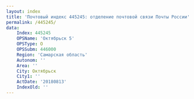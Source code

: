 ```yaml
---
layout: index
title: 'Почтовый индекс 445245: отделение почтовой связи Почты России'
permalink: /445245/
data:
    Index: 445245
    OPSName: 'Октябрьск 5'
    OPSType: О
    OPSSubm: 446000
    Region: 'Самарская область'
    Autonom: ''
    Area: ''
    City: Октябрьск
    City1: ''
    ActDate: '20180813'
    IndexOld: ''
---
```


